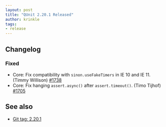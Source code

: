 ```yaml
---
layout: post
title: "QUnit 2.20.1 Released"
author: krinkle
tags:
- release
---
```


## Changelog

### Fixed

* Core: Fix compatibility with `sinon.useFakeTimers` in IE 10 and IE 11. (Timmy Willison) [#1738](https://github.com/qunitjs/qunit/pull/1738)
* Core: Fix hanging `assert.async()` after `assert.timeout()`. (Timo Tijhof) [#1705](https://github.com/qunitjs/qunit/issues/1705)

## See also

* [Git tag: 2.20.1](https://github.com/qunitjs/qunit/releases/tag/2.20.1)
